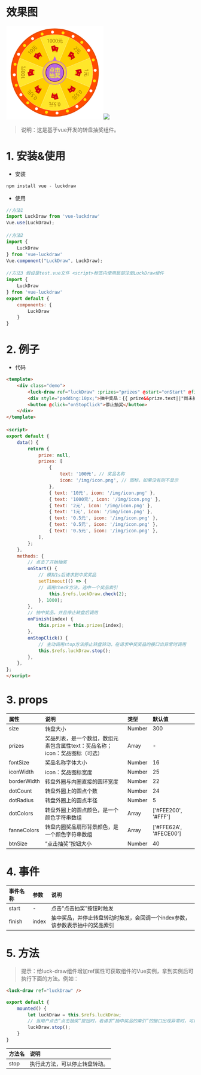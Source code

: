 # 效果图
<img src="demo/demo1.png" width="260"  /><img src="demo/demo2.gif" width="260"  />

> 说明：这是基于vue开发的转盘抽奖组件。

# 1. 安装&使用

* 安装

``` javascript
npm install vue - luckdraw
```

* 使用

``` javascript
//方法1
import LuckDraw from 'vue-luckdraw'
Vue.use(LuckDraw);

//方法2
import {
    LuckDraw
} from 'vue-luckdraw'
Vue.component("LuckDraw", LuckDraw);

//方法3 假设是test.vue文件 <script>标签内使用局部注册LuckDraw组件
import {
    LuckDraw
} from 'vue-luckdraw'
export default {
    components: {
        LuckDraw
    }
}
```

# 2. 例子

* 代码

``` html
<template>
    <div class="demo">
        <luck-draw ref="luckDraw" :prizes="prizes" @start="onStart" @finish="onFinish" />
        <div style="padding:10px;">抽中奖品：{{ prize&&prize.text||"尚未抽奖" }}</div>
        <button @click="onStopClick">停止抽奖</button>
    </div>
</template>

<script>
export default {
    data() {
        return {
            prize: null,
            prizes: [
                {
                    text: '100元', // 奖品名称
                    icon: '/img/icon.png', // 图标，如果没有则不显示
                },
                { text: '10元', icon: '/img/icon.png' },
                { text: '1000元', icon: '/img/icon.png' },
                { text: '2元', icon: '/img/icon.png' },
                { text: '1元', icon: '/img/icon.png' },
                { text: '0.5元', icon: '/img/icon.png' },
                { text: '0.5元', icon: '/img/icon.png' },
                { text: '0.5元', icon: '/img/icon.png' },
            ],
        };
    },
    methods: {
        // 点击了开始抽奖
        onStart() {
            // 模拟1s后请求到中奖奖品
            setTimeout(() => {
            // 调用check方法，选中一个奖品索引
                this.$refs.luckDraw.check(2);
            }, 1000);
        },
        // 抽中奖品，并且停止转盘后调用
        onFinish(index) {
            this.prize = this.prizes[index];
        },
        onStopClick() {
            // 主动调用stop方法停止转盘转动，在请求中奖奖品的接口出异常时调用
            this.$refs.luckDraw.stop();
        },
    },
};
</script>
```

# 3. props

|属性|说明|类型|默认值|
|:-|:-|:-|:-|
|size|转盘大小|Number|300|
|prizes|奖品列表，是一个数组，数组元素包含属性text：奖品名称；icon：奖品图标（可选）|Array|-|
|fontSize|奖品名称字体大小|Number|16|
|iconWidth|icon：奖品图标宽度|Number|25|
|borderWidth|转盘外圈与内圈直接的圆环宽度|Number|22|
|dotCount|转盘外圈上的圆点个数|Number|24|
|dotRadius|转盘外圈上的圆点半径|Number|5|
|dotColors|转盘外圈上的圆点颜色，是一个颜色字符串数组|Array|['#FEE200', '#FFF']|
|fanneColors|转盘内圈奖品扇形背景颜色，是一个颜色字符串数组|Array|['#FFE62A', '#FECE00']|
|btnSize|“点击抽奖”按钮大小|Number|40|

# 4. 事件

|事件名称|参数|说明|
|:-|:-|:-|
|start|-|点击“点击抽奖”按钮时触发|
|finish|index|抽中奖品，并停止转盘转动时触发，会回调一个index参数，该参数表示抽中的奖品索引|

# 5. 方法

> 提示：给luck-draw组件增加ref属性可获取组件的Vue实例，拿到实例后可执行下面的方法。例如：

``` html
<luck-draw ref="luckDraw" />
```

``` javascript
export default {
    mounted() {
        let luckDraw = this.$refs.luckDraw;
        // 当用户点击“点击抽奖”按钮时，若请求“抽中奖品的索引”的接口出现异常时，可以调用stop方法停止转盘转动
        luckDraw.stop();
    }
}
```

|方法名|说明|
|:-|:-|
|stop|执行此方法，可以停止转盘转动。|
